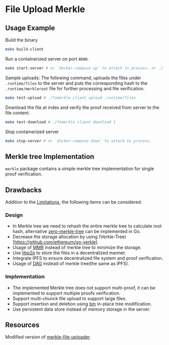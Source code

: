 # File Upload Merkle

## Usage Example

Build the binary

```bash
make build-client
```

Run a containerized server on port `8080`.

```bash
make start-server # or `docker-compose up` to attach to process. or ./fxmerkle server
```

Sample uploads: The following command, uploads the files under `.runtime/files` to the server and puts the corresponding hash to the `.runtime/merkleroot` file for further processing and file verification.

```bash
make test-upload # ./fxmerkle client upload .runtime/files
```

Download the file at index and verify the proof received from server to the file content.

```bash
make test-download # ./fxmerkle client download 1
```

Stop containerized server

```bash
make stop-server # or `docker-compose down` to attach to process. 
```

## Merkle tree Implementation

`merkle` package contains a simple merkle tree implementation for single proof verification.

## Drawbacks

Addition to the [Limitations](https://github.com/fabiobozzo/merkle-file-uploader?tab=readme-ov-file#limitations-and-future-improvements), the following items can be considered.

### Design

- In Merkle tree we need to rehash the entire merkle tree to calculate root hash, alternative [zero-merkle-tree](https://github.com/cf/zero-merkle-tree-tutorial) can be implemented in Go.
- Decrease the storage allocation by using (Verkle-Tree)[https://github.com/ethereum/go-verkle].
- Usage of [MMR](https://github.com/ComposableFi/go-merkle-trees/tree/main/mmr) instead of merkle tree to minimize the storage.
- Use [libp2p](https://github.com/libp2p/go-libp2p) to store the files in a decentralized manner.
- Integrate IPFS to ensure decentralized file system and proof verification.
- Usage of [DAG](https://github.com/heimdalr/dag) instead of merkle tree(the same as IPFS).

### Implementation

- The implemented Merkle tree does not support multi-proof, it can be implemented to support multiple proofs verification.
- Support multi-chunck file upload to support large files.
- Support insertion and deletion using [bm](https://github.com/sorpaas/bm) in-place tree modification.
- Use persistent data store instead of memory storage in the server.

## Resources

Modified version of [merkle-file-uploader](https://github.com/fabiobozzo/merkle-file-uploader).
